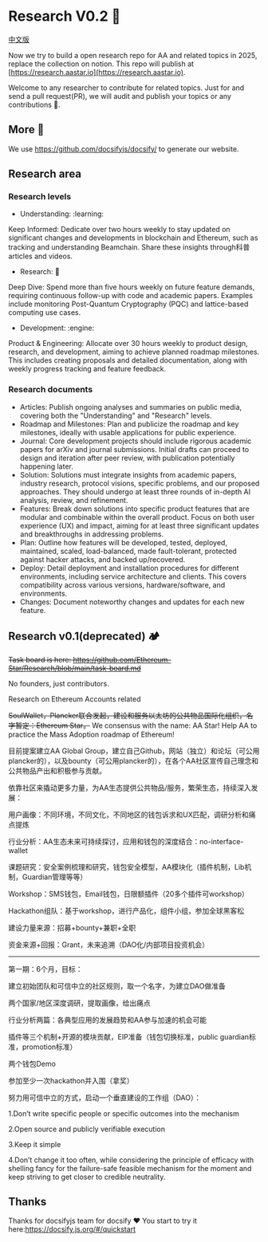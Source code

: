 # Research V0.2 :rocket:

[中文版](README_CN.md)

Now we try to build a open research repo for AA and related topics in 2025,
replace the collection on notion. This repo will publish at
[https://research.aastar.io](https://research.aastar.io).

Welcome to any researcher to contribute for related topics. Just for and send a
pull request(PR), we will audit and publish your topics or any contributions
:carrot:.

## More :closed_lock_with_key:

We use https://github.com/docsifyjs/docsify/ to generate our website.

## Research area

### Research levels

- Understanding: :learning:

Keep Informed: Dedicate over two hours weekly to stay updated on significant
changes and developments in blockchain and Ethereum, such as tracking and
understanding Beamchain. Share these insights through科普 articles and videos.

- Research: :diving_mask:

Deep Dive: Spend more than five hours weekly on future feature demands,
requiring continuous follow-up with code and academic papers. Examples include
monitoring Post-Quantum Cryptography (PQC) and lattice-based computing use
cases.

- Development: :engine:

Product & Engineering: Allocate over 30 hours weekly to product design,
research, and development, aiming to achieve planned roadmap milestones. This
includes creating proposals and detailed documentation, along with weekly
progress tracking and feature feedback.

### Research documents

- Articles: Publish ongoing analyses and summaries on public media, covering
  both the "Understanding" and "Research" levels.
- Roadmap and Milestones: Plan and publicize the roadmap and key milestones,
  ideally with usable applications for public experience.
- Journal: Core development projects should include rigorous academic papers for
  arXiv and journal submissions. Initial drafts can proceed to design and
  iteration after peer review, with publication potentially happening later.
- Solution: Solutions must integrate insights from academic papers, industry
  research, protocol visions, specific problems, and our proposed approaches.
  They should undergo at least three rounds of in-depth AI analysis, review, and
  refinement.
- Features: Break down solutions into specific product features that are modular
  and combinable within the overall product. Focus on both user experience (UX)
  and impact, aiming for at least three significant updates and breakthroughs in
  addressing problems.
- Plan: Outline how features will be developed, tested, deployed, maintained,
  scaled, load-balanced, made fault-tolerant, protected against hacker attacks,
  and backed up/recovered.
- Deploy: Detail deployment and installation procedures for different
  environments, including service architecture and clients. This covers
  compatibility across various versions, hardware/software, and environments.
- Changes: Document noteworthy changes and updates for each new feature.

## Research v0.1(deprecated) :camping:

~~Task board is here:
https://github.com/Ethereum-Star/Research/blob/main/task-board.md~~

No founders, just contributors.

Research on Ethereum Accounts related

~~SoulWallet，Plancker联合发起，建设和服务以太坊的公共物品国际化组织，名字暂定：Ethereum
Star。~~ We consensus with the name: AA Star! Help AA to practice the Mass
Adoption roadmap of Ethereum!

目前提案建立AA Global
Group，建立自己Github，网站（独立）和论坛（可公用plancker的），以及bounty（可公用plancker的），在各个AA社区宣传自己理念和公共物品产出和积极参与贡献。

依靠社区来撬动更多力量，为AA生态提供公共物品/服务，繁荣生态，持续深入发展：

用户画像：不同环境，不同文化，不同地区的钱包诉求和UX匹配，调研分析和痛点提炼

行业分析：AA生态未来可持续探讨，应用和钱包的深度结合：no-interface-wallet

课题研究：安全案例梳理和研究，钱包安全模型，AA模块化（插件机制，Lib机制，Guardian管理等等）

Workshop：SMS钱包，Email钱包，日限额插件（20多个插件可workshop）

Hackathon组队：基于workshop，进行产品化，组件小组，参加全球黑客松

建设力量来源：招募+bounty+兼职+全职

资金来源+回报：Grant，未来追溯（DAO化/内部项目投资机会）

---

第一期：6个月，目标：

建立初始团队和可信中立的社区规则，取一个名字，为建立DAO做准备

两个国家/地区深度调研，提取画像，给出痛点

行业分析两篇：各典型应用的发展趋势和AA参与加速的机会可能

插件等三个机制+开源的模块贡献，EIP准备（钱包切换标准，public
guardian标准，promotion标准）

两个钱包Demo

参加至少一次hackathon并入围（拿奖）

努力用可信中立的方式，启动一个垂直建设的工作组（DAO）：

1.Don’t write specific people or specific outcomes into the mechanism

2.Open source and publicly verifiable execution

3.Keep it simple

4.Don’t change it too often, while considering the principle of efficacy with
shelling fancy for the failure-safe feasible mechanism for the moment and keep
striving to get closer to credible neutrality.

## Thanks

Thanks for docsifyjs team for docsify :heart: You start to try it
here:https://docsify.js.org/#/quickstart
